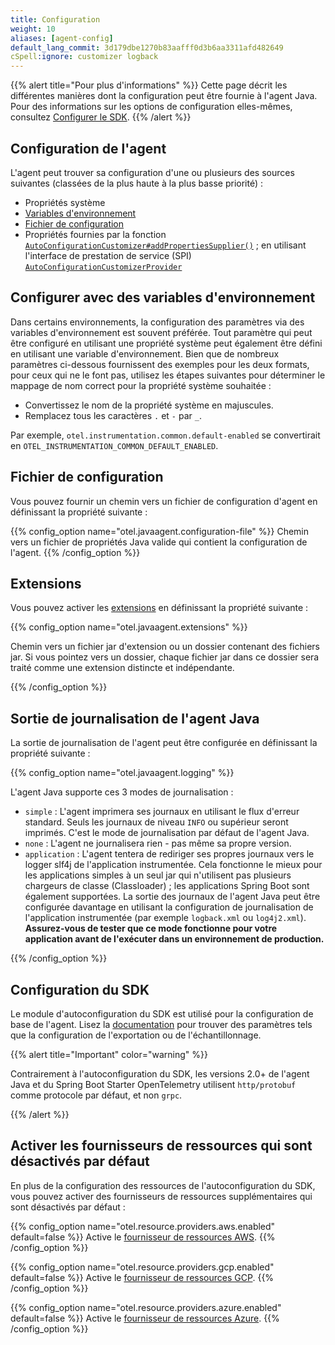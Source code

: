 ```yaml
---
title: Configuration
weight: 10
aliases: [agent-config]
default_lang_commit: 3d179dbe1270b83aafff0d3b6aa3311afd482649
cSpell:ignore: customizer logback
---
```


{{% alert title="Pour plus d'informations" %}} Cette page décrit les différentes
manières dont la configuration peut être fournie à l'agent Java. Pour des
informations sur les options de configuration elles-mêmes, consultez
[Configurer le SDK](/docs/languages/java/configuration). {{% /alert %}}

## Configuration de l'agent

L'agent peut trouver sa configuration d'une ou plusieurs des sources suivantes
(classées de la plus haute à la plus basse priorité) :

- Propriétés système
- [Variables d'environnement](#configurer-avec-des-variables-d-environnement)
- [Fichier de configuration](#fichier-de-configuration)
- Propriétés fournies par la fonction
  [`AutoConfigurationCustomizer#addPropertiesSupplier()`](https://github.com/open-telemetry/opentelemetry-java/blob/f92e02e4caffab0d964c02a32fe305d6d6ba372e/sdk-extensions/autoconfigure-spi/src/main/java/io/opentelemetry/sdk/autoconfigure/spi/AutoConfigurationCustomizer.java#L73)
  ; en utilisant l'interface de prestation de service (SPI)
  [`AutoConfigurationCustomizerProvider`](https://github.com/open-telemetry/opentelemetry-java/blob/main/sdk-extensions/autoconfigure-spi/src/main/java/io/opentelemetry/sdk/autoconfigure/spi/AutoConfigurationCustomizerProvider.java)

## Configurer avec des variables d'environnement

Dans certains environnements, la configuration des paramètres via des variables
d'environnement est souvent préférée. Tout paramètre qui peut être configuré en
utilisant une propriété système peut également être défini en utilisant une
variable d'environnement. Bien que de nombreux paramètres ci-dessous fournissent
des exemples pour les deux formats, pour ceux qui ne le font pas, utilisez les
étapes suivantes pour déterminer le mappage de nom correct pour la propriété
système souhaitée :

- Convertissez le nom de la propriété système en majuscules.
- Remplacez tous les caractères `.` et `-` par `_`.

Par exemple, `otel.instrumentation.common.default-enabled` se convertirait en
`OTEL_INSTRUMENTATION_COMMON_DEFAULT_ENABLED`.

## Fichier de configuration

Vous pouvez fournir un chemin vers un fichier de configuration d'agent en
définissant la propriété suivante :

{{% config_option name="otel.javaagent.configuration-file" %}} Chemin vers un
fichier de propriétés Java valide qui contient la configuration de l'agent.
{{% /config_option %}}

## Extensions

Vous pouvez activer les [extensions][] en définissant la propriété suivante :

{{% config_option name="otel.javaagent.extensions" %}}

Chemin vers un fichier jar d'extension ou un dossier contenant des fichiers jar.
Si vous pointez vers un dossier, chaque fichier jar dans ce dossier sera traité
comme une extension distincte et indépendante.

{{% /config_option %}}

## Sortie de journalisation de l'agent Java

La sortie de journalisation de l'agent peut être configurée en définissant la
propriété suivante :

{{% config_option name="otel.javaagent.logging" %}}

L'agent Java supporte ces 3 modes de journalisation :

- `simple` : L'agent imprimera ses journaux en utilisant le flux d'erreur
  standard. Seuls les journaux de niveau `INFO` ou supérieur seront imprimés.
  C'est le mode de journalisation par défaut de l'agent Java.
- `none` : L'agent ne journalisera rien - pas même sa propre version.
- `application` : L'agent tentera de rediriger ses propres journaux vers le
  logger slf4j de l'application instrumentée. Cela fonctionne le mieux pour les
  applications simples à un seul jar qui n'utilisent pas plusieurs chargeurs de
  classe (Classloader) ; les applications Spring Boot sont également supportées.
  La sortie des journaux de l'agent Java peut être configurée davantage en
  utilisant la configuration de journalisation de l'application instrumentée
  (par exemple `logback.xml` ou `log4j2.xml`). **Assurez-vous de tester que ce
  mode fonctionne pour votre application avant de l'exécuter dans un
  environnement de production.**

{{% /config_option %}}

## Configuration du SDK

Le module d'autoconfiguration du SDK est utilisé pour la configuration de base
de l'agent. Lisez la [documentation](/docs/languages/java/configuration) pour
trouver des paramètres tels que la configuration de l'exportation ou de
l'échantillonnage.

{{% alert title="Important" color="warning" %}}

Contrairement à l'autoconfiguration du SDK, les versions 2.0+ de l'agent Java et
du Spring Boot Starter OpenTelemetry utilisent `http/protobuf` comme protocole
par défaut, et non `grpc`.

{{% /alert %}}

## Activer les fournisseurs de ressources qui sont désactivés par défaut

En plus de la configuration des ressources de l'autoconfiguration du SDK, vous
pouvez activer des fournisseurs de ressources supplémentaires qui sont
désactivés par défaut :

{{% config_option
name="otel.resource.providers.aws.enabled"
default=false
%}} Active le
[fournisseur de ressources AWS](https://github.com/open-telemetry/opentelemetry-java-contrib/tree/main/aws-resources).
{{% /config_option %}}

{{% config_option
name="otel.resource.providers.gcp.enabled"
default=false
%}} Active le
[fournisseur de ressources GCP](https://github.com/open-telemetry/opentelemetry-java-contrib/tree/main/gcp-resources).
{{% /config_option %}}

{{% config_option
name="otel.resource.providers.azure.enabled"
default=false
%}} Active le
[fournisseur de ressources Azure](https://github.com/open-telemetry/opentelemetry-java-contrib/tree/main/azure-resources).
{{% /config_option %}}

[extensions]:
  https://github.com/open-telemetry/opentelemetry-java-instrumentation/tree/main/examples/extension#readme
